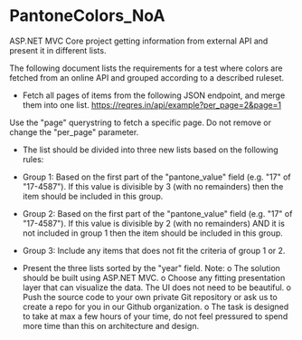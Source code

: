 # PantoneColors_NoA
ASP.NET MVC Core project getting information from external API and present it in different lists.

The following document lists the requirements for a test where colors are fetched from an online API and grouped according to a described ruleset.

 - Fetch all pages of items from the following JSON endpoint, and merge them into one list. https://reqres.in/api/example?per_page=2&page=1 

 

 Use the "page" querystring to fetch a specific page. Do not remove or change the "per_page" parameter. 

 - The list should be divided into three new lists based on the following rules: 

 * Group 1: Based on the first part of the "pantone_value" field (e.g. "17" of "17-4587"). If this value is divisible by 3 (with no remainders) then the item should be included in this group.

 * Group 2: Based on the first part of the "pantone_value" field (e.g. "17" of "17-4587"). If this value is divisible by 2 (with no remainders) AND it is not included in group 1 then the item should be included in this group. 

 * Group 3: Include any items that does not fit the criteria of group 1 or 2. 

 * Present the three lists sorted by the "year" field. 
 Note: 
 o The solution should be built using ASP.NET MVC. 
 o Choose any fitting presentation layer that can visualize the data. The UI does not need to be beautiful. 
 o Push the source code to your own private Git repository or ask us to create a repo for you in our Github organization. 
 o The task is designed to take at max a few hours of your time, do not feel pressured to spend more time than this on architecture and design.
